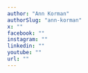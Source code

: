 ```yaml
---
author: "Ann Korman"
authorSlug: "ann-korman"
x: ""
facebook: ""
instagram: ""
linkedin: ""
youtube: ""
url: ""
---
```

